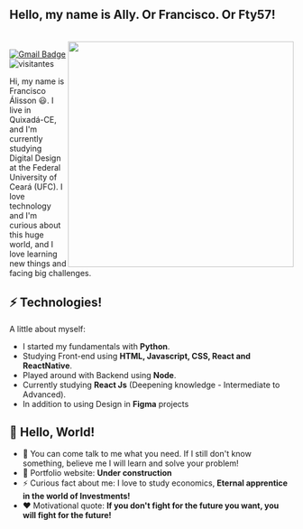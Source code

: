 <h2> Hello, my name is Ally. Or Francisco. Or Fty57!</h2></br>
<img align='right' src="https://media.giphy.com/media/nju0C6D4nUY0fnHDfn/giphy.gif" width="400px" >

[![Gmail Badge](https://img.shields.io/badge/-fty.57@alu.ufc.br-c14438?style=flat-square&logo=Gmail&logoColor=white&link=mailto:fty.57@alu.ufc.br)](mailto:fty.57@alu.ufc.br)
![visitantes](https://visitor-badge.glitch.me/badge?page_id=fty57.fty57)

Hi, my name is Francisco Álisson 😃. I live in Quixadá-CE, and I'm currently studying Digital Design at the Federal University of Ceará (UFC). I love technology and I'm curious about this huge world, and I love learning new things and facing big challenges.

## ⚡ Technologies!
A little about myself:
- I started my fundamentals with **Python**.
- Studying Front-end using **HTML, Javascript, CSS, React and ReactNative**.
- Played around with Backend using **Node**.
- Currently studying **React Js** (Deepening knowledge - Intermediate to Advanced).
- In addition to using Design in **Figma** projects
## 🤔 Hello, World!
- 💬 You can come talk to me what you need. If I still don't know something, believe me I will learn and solve your problem!
- 🎯 Portfolio website: **Under construction**
- ⚡ Curious fact about me: I love to study economics, **Eternal apprentice in the world of Investments!**
- ❤️ Motivational quote: **If you don't fight for the future you want, you will fight for the future!**


 
